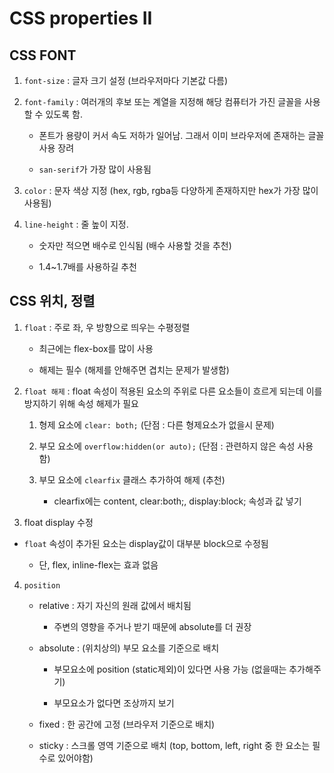 # CSS properties II

## CSS FONT

1. `font-size` : 글자 크기 설정 (브라우저마다 기본값 다름)

2. `font-family` : 여러개의 후보 또는 계열을 지정해 해당 컴퓨터가 가진 글꼴을 사용할 수 있도록 함.

	- 폰트가 용량이 커서 속도 저하가 일어남. 그래서 이미 브라우저에 존재하는 글꼴 사용 장려

	- `san-serif`가 가장 많이 사용됨

3. `color` : 문자 색상 지정 (hex, rgb, rgba등 다양하게 존재하지만 hex가 가장 많이 사용됨)

4. `line-height` : 줄 높이 지정.

	- 숫자만 적으면 배수로 인식됨 (배수 사용할 것을 추천)

	- 1.4~1.7배를 사용하길 추천

## CSS 위치, 정렬

1. `float` : 주로 좌, 우 방향으로 띄우는 수평정렬

	- 최근에는 flex-box를 많이 사용

	- 해제는 필수 (해제를 안해주면 겹치는 문제가 발생함)

2. `float 해제` : float 속성이 적용된 요소의 주위로 다른 요소들이 흐르게 되는데 이를 방지하기 위해 속성 해제가 필요

	1. 형제 요소에 `clear: both;` (단점 : 다른 형제요소가 없을시 문제)

	2. 부모 요소에 `overflow:hidden(or auto);` (단점 : 관련하지 않은 속성 사용함)

	3. 부모 요소에 `clearfix` 클래스 추가하여 해제 (추천)

		- clearfix에는 content, clear:both;, display:block; 속성과 값 넣기

3. float display 수정

- `float` 속성이 추가된 요소는 display값이 대부분 block으로 수정됨

	- 단, flex, inline-flex는 효과 없음

4. `position`

	- relative : 자기 자신의 원래 값에서 배치됨
	
		- 주변의 영향을 주거나 받기 때문에 absolute를 더 권장

	- absolute : (위치상의) 부모 요소를 기준으로 배치

		- 부모요소에 position (static제외)이 있다면 사용 가능 (없을때는 추가해주기)

		- 부모요소가 없다면 조상까지 보기

	- fixed : 한 공간에 고정 (브라우저 기준으로 배치)

	- sticky : 스크롤 영역 기준으로 배치 (top, bottom, left, right 중 한 요소는 필수로 있어야함)
